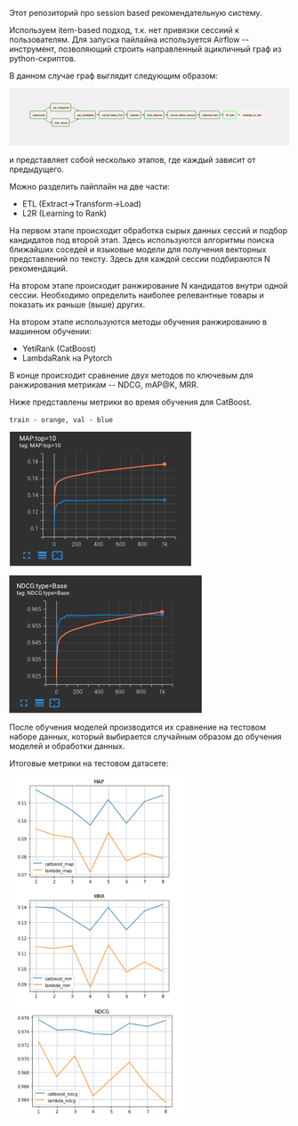 Этот репозиторий про session based рекомендательную систему.

Используем item-based подход, т.к. нет привязки сессиий к пользователям.
Для запуска пайлайна используется Airflow -- инструмент, позволяющий строить направленный ацикличный граф из python-скриптов.

В данном случае граф выглядит следующим образом:

![dag](docs/pics/dag.png)

и представляет собой несколько этапов, где каждый зависит от предыдущего.

Можно разделить пайплайн на две части:
- ETL (Extract->Transform->Load)
- L2R (Learning to Rank)

На первом этапе происходит обработка сырых данных сессий и подбор кандидатов под второй этап. Здесь используются алгоритмы поиска ближайших соседей и языковые модели для получения векторных представлений по тексту. Здесь для каждой сессии подбираются N рекомендаций.

На втором этапе происходит ранжирование N кандидатов внутри одной сессии. Необходимо определить наиболее релевантные товары и показать их раньше (выше) других.

На втором этапе используются методы обучения ранжированию в машинном обучении:
- YetiRank (CatBoost)
- LambdaRank на Pytorch

В конце происходит сравнение двух методов по ключевым для ранжирования метрикам -- NDCG, mAP@K, MRR.

Ниже представлены метрики во время обучения для CatBoost.

`train - orange, val - blue`

![map](docs/pics/cb_map.png)

![map](docs/pics/cb_ndcg.png)

После обучения моделей производится их сравнение на тестовом наборе данных, который выбирается случайным образом до обучения моделей и обработки данных.

Итоговые метрики на тестовом датасете:

![metrics](docs/pics/metrics.png)